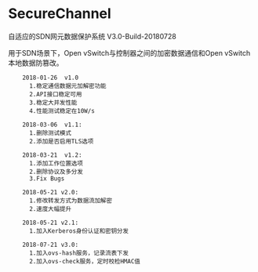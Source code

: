 # SecureChannel
自适应的SDN网元数据保护系统 V3.0-Build-20180728

用于SDN场景下，Open vSwitch与控制器之间的加密数据通信和Open vSwitch本地数据防篡改。


        2018-01-26  v1.0
          1.稳定通信数据元加解密功能
          2.API接口稳定可用
          3.稳定大并发性能
          4.性能测试稳定在10W/s

        2018-03-06  v1.1:
          1.删除测试模式
          2.添加是否启用TLS选项

        2018-03-21  v1.2:
          1.添加工作位置选项
          2.删除协议及多分发
          3.Fix Bugs

        2018-05-21 v2.0:
          1.修改转发方式为数据流加解密
          2.速度大幅提升

        2018-05-21 v2.1:
          1.加入Kerberos身份认证和密钥分发

        2018-07-21 v3.0:
          1.加入ovs-hash服务，记录流表下发
          2.加入ovs-check服务，定时校检HMAC值

